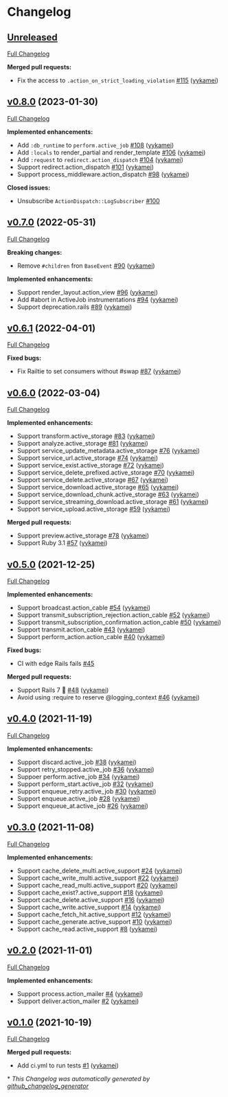 # Changelog

## [Unreleased](https://github.com/yykamei/rails_band/tree/HEAD)

[Full Changelog](https://github.com/yykamei/rails_band/compare/v0.8.0...HEAD)

**Merged pull requests:**

- Fix the access to `.action_on_strict_loading_violation` [\#115](https://github.com/yykamei/rails_band/pull/115) ([yykamei](https://github.com/yykamei))

## [v0.8.0](https://github.com/yykamei/rails_band/tree/v0.8.0) (2023-01-30)

[Full Changelog](https://github.com/yykamei/rails_band/compare/v0.7.0...v0.8.0)

**Implemented enhancements:**

- Add `:db_runtime` to `perform.active_job` [\#108](https://github.com/yykamei/rails_band/pull/108) ([yykamei](https://github.com/yykamei))
- Add `:locals` to render\_partial and render\_template [\#106](https://github.com/yykamei/rails_band/pull/106) ([yykamei](https://github.com/yykamei))
- Add `:request` to `redirect.action_dispatch` [\#104](https://github.com/yykamei/rails_band/pull/104) ([yykamei](https://github.com/yykamei))
- Support redirect.action\_dispatch [\#101](https://github.com/yykamei/rails_band/pull/101) ([yykamei](https://github.com/yykamei))
- Support process\_middleware.action\_dispatch [\#98](https://github.com/yykamei/rails_band/pull/98) ([yykamei](https://github.com/yykamei))

**Closed issues:**

- Unsubscribe `ActionDispatch::LogSubscriber` [\#100](https://github.com/yykamei/rails_band/issues/100)

## [v0.7.0](https://github.com/yykamei/rails_band/tree/v0.7.0) (2022-05-31)

[Full Changelog](https://github.com/yykamei/rails_band/compare/v0.6.1...v0.7.0)

**Breaking changes:**

- Remove `#children` fron `BaseEvent` [\#90](https://github.com/yykamei/rails_band/pull/90) ([yykamei](https://github.com/yykamei))

**Implemented enhancements:**

- Support render\_layout.action\_view [\#96](https://github.com/yykamei/rails_band/pull/96) ([yykamei](https://github.com/yykamei))
- Add \#abort in ActiveJob instrumentations [\#94](https://github.com/yykamei/rails_band/pull/94) ([yykamei](https://github.com/yykamei))
- Support deprecation.rails [\#89](https://github.com/yykamei/rails_band/pull/89) ([yykamei](https://github.com/yykamei))

## [v0.6.1](https://github.com/yykamei/rails_band/tree/v0.6.1) (2022-04-01)

[Full Changelog](https://github.com/yykamei/rails_band/compare/v0.6.0...v0.6.1)

**Fixed bugs:**

- Fix Railtie to set consumers without \#swap [\#87](https://github.com/yykamei/rails_band/pull/87) ([yykamei](https://github.com/yykamei))

## [v0.6.0](https://github.com/yykamei/rails_band/tree/v0.6.0) (2022-03-04)

[Full Changelog](https://github.com/yykamei/rails_band/compare/v0.5.0...v0.6.0)

**Implemented enhancements:**

- Support transform.active\_storage [\#83](https://github.com/yykamei/rails_band/pull/83) ([yykamei](https://github.com/yykamei))
- Support analyze.active\_storage [\#81](https://github.com/yykamei/rails_band/pull/81) ([yykamei](https://github.com/yykamei))
- Support service\_update\_metadata.active\_storage [\#76](https://github.com/yykamei/rails_band/pull/76) ([yykamei](https://github.com/yykamei))
- Support service\_url.active\_storage [\#74](https://github.com/yykamei/rails_band/pull/74) ([yykamei](https://github.com/yykamei))
- Support service\_exist.active\_storage [\#72](https://github.com/yykamei/rails_band/pull/72) ([yykamei](https://github.com/yykamei))
- Support service\_delete\_prefixed.active\_storage [\#70](https://github.com/yykamei/rails_band/pull/70) ([yykamei](https://github.com/yykamei))
- Support service\_delete.active\_storage [\#67](https://github.com/yykamei/rails_band/pull/67) ([yykamei](https://github.com/yykamei))
- Support service\_download.active\_storage [\#65](https://github.com/yykamei/rails_band/pull/65) ([yykamei](https://github.com/yykamei))
- Support service\_download\_chunk.active\_storage [\#63](https://github.com/yykamei/rails_band/pull/63) ([yykamei](https://github.com/yykamei))
- Support service\_streaming\_download.active\_storage [\#61](https://github.com/yykamei/rails_band/pull/61) ([yykamei](https://github.com/yykamei))
- Support service\_upload.active\_storage [\#59](https://github.com/yykamei/rails_band/pull/59) ([yykamei](https://github.com/yykamei))

**Merged pull requests:**

- Support preview.active\_storage [\#78](https://github.com/yykamei/rails_band/pull/78) ([yykamei](https://github.com/yykamei))
- Support Ruby 3.1 [\#57](https://github.com/yykamei/rails_band/pull/57) ([yykamei](https://github.com/yykamei))

## [v0.5.0](https://github.com/yykamei/rails_band/tree/v0.5.0) (2021-12-25)

[Full Changelog](https://github.com/yykamei/rails_band/compare/v0.4.0...v0.5.0)

**Implemented enhancements:**

- Support broadcast.action\_cable [\#54](https://github.com/yykamei/rails_band/pull/54) ([yykamei](https://github.com/yykamei))
- Support transmit\_subscription\_rejection.action\_cable [\#52](https://github.com/yykamei/rails_band/pull/52) ([yykamei](https://github.com/yykamei))
- Support transmit\_subscription\_confirmation.action\_cable [\#50](https://github.com/yykamei/rails_band/pull/50) ([yykamei](https://github.com/yykamei))
- Support transmit.action\_cable [\#43](https://github.com/yykamei/rails_band/pull/43) ([yykamei](https://github.com/yykamei))
- Support perform\_action.action\_cable [\#40](https://github.com/yykamei/rails_band/pull/40) ([yykamei](https://github.com/yykamei))

**Fixed bugs:**

- CI with edge Rails fails [\#45](https://github.com/yykamei/rails_band/issues/45)

**Merged pull requests:**

- Support Rails 7 🎉 [\#48](https://github.com/yykamei/rails_band/pull/48) ([yykamei](https://github.com/yykamei))
- Avoid using :require to reserve @logging\_context [\#46](https://github.com/yykamei/rails_band/pull/46) ([yykamei](https://github.com/yykamei))

## [v0.4.0](https://github.com/yykamei/rails_band/tree/v0.4.0) (2021-11-19)

[Full Changelog](https://github.com/yykamei/rails_band/compare/v0.3.0...v0.4.0)

**Implemented enhancements:**

- Support discard.active\_job [\#38](https://github.com/yykamei/rails_band/pull/38) ([yykamei](https://github.com/yykamei))
- Support retry\_stopped.active\_job [\#36](https://github.com/yykamei/rails_band/pull/36) ([yykamei](https://github.com/yykamei))
- Suppoer perform.active\_job [\#34](https://github.com/yykamei/rails_band/pull/34) ([yykamei](https://github.com/yykamei))
- Support perform\_start.active\_job [\#32](https://github.com/yykamei/rails_band/pull/32) ([yykamei](https://github.com/yykamei))
- Support enqueue\_retry.active\_job [\#30](https://github.com/yykamei/rails_band/pull/30) ([yykamei](https://github.com/yykamei))
- Support enqueue.active\_job [\#28](https://github.com/yykamei/rails_band/pull/28) ([yykamei](https://github.com/yykamei))
- Support enqueue\_at.active\_job [\#26](https://github.com/yykamei/rails_band/pull/26) ([yykamei](https://github.com/yykamei))

## [v0.3.0](https://github.com/yykamei/rails_band/tree/v0.3.0) (2021-11-08)

[Full Changelog](https://github.com/yykamei/rails_band/compare/v0.2.0...v0.3.0)

**Implemented enhancements:**

- Support cache\_delete\_multi.active\_support [\#24](https://github.com/yykamei/rails_band/pull/24) ([yykamei](https://github.com/yykamei))
- Support cache\_write\_multi.active\_support [\#22](https://github.com/yykamei/rails_band/pull/22) ([yykamei](https://github.com/yykamei))
- Support cache\_read\_multi.active\_support [\#20](https://github.com/yykamei/rails_band/pull/20) ([yykamei](https://github.com/yykamei))
- Support cache\_exist?.active\_support [\#18](https://github.com/yykamei/rails_band/pull/18) ([yykamei](https://github.com/yykamei))
- Support cache\_delete.active\_support [\#16](https://github.com/yykamei/rails_band/pull/16) ([yykamei](https://github.com/yykamei))
- Support cache\_write.active\_support [\#14](https://github.com/yykamei/rails_band/pull/14) ([yykamei](https://github.com/yykamei))
- Support cache\_fetch\_hit.active\_support [\#12](https://github.com/yykamei/rails_band/pull/12) ([yykamei](https://github.com/yykamei))
- Support cache\_generate.active\_support [\#10](https://github.com/yykamei/rails_band/pull/10) ([yykamei](https://github.com/yykamei))
- Support cache\_read.active\_support [\#8](https://github.com/yykamei/rails_band/pull/8) ([yykamei](https://github.com/yykamei))

## [v0.2.0](https://github.com/yykamei/rails_band/tree/v0.2.0) (2021-11-01)

[Full Changelog](https://github.com/yykamei/rails_band/compare/v0.1.0...v0.2.0)

**Implemented enhancements:**

- Support process.action\_mailer [\#4](https://github.com/yykamei/rails_band/pull/4) ([yykamei](https://github.com/yykamei))
- Support deliver.action\_mailer [\#2](https://github.com/yykamei/rails_band/pull/2) ([yykamei](https://github.com/yykamei))

## [v0.1.0](https://github.com/yykamei/rails_band/tree/v0.1.0) (2021-10-19)

[Full Changelog](https://github.com/yykamei/rails_band/compare/bb7addd0e9a1f460a08eed62655fe5977be85f54...v0.1.0)

**Merged pull requests:**

- Add ci.yml to run tests [\#1](https://github.com/yykamei/rails_band/pull/1) ([yykamei](https://github.com/yykamei))



\* *This Changelog was automatically generated by [github_changelog_generator](https://github.com/github-changelog-generator/github-changelog-generator)*
